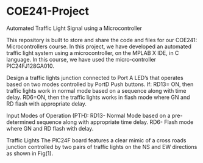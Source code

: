 # COE241-Project
Automated Traffic Light Signal using a Microcontroller

This repository is built to store and share the code and files for our COE241: Microcontrollers course. In this project, we have developed an automated traffic light system using a microcontroller, on the MPLAB X IDE, in C language. In this course, we have used the micro-controller PIC24FJ128GA010.

Design a traffic lights junction connected to Port A LED’s that operates based on two modes controlled by PortD Push buttons. 
If:
RD13= ON, then traffic lights work in normal mode based on a sequence along with time delay.
RD6=ON, then the traffic lights works in flash mode where GN and RD flash with appropriate delay.

Input Modes of Operation (PTH):
RD13- Normal Mode based on a pre- determined sequence along with appropriate time delay.
RD6- Flash mode where GN and RD flash  with delay.

Traffic Lights
The PIC24F board features a clear mimic of a cross roads junction controlled by two pairs of traffic lights on the NS and EW directions as shown in Fig(1).
